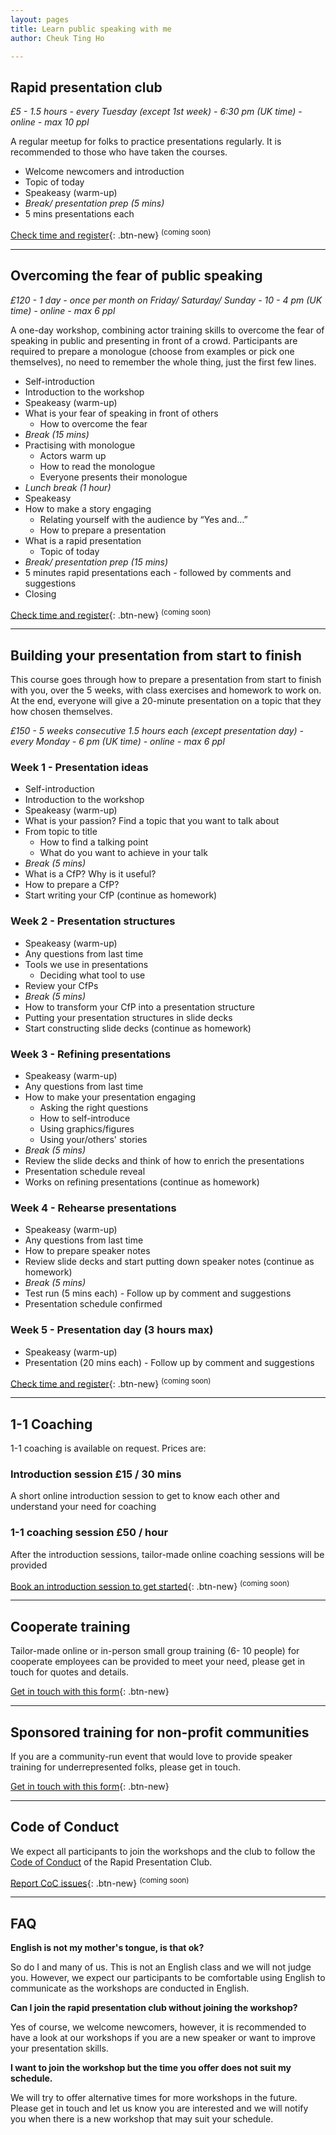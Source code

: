 ```yaml
---
layout: pages
title: Learn public speaking with me
author: Cheuk Ting Ho

---
```


## Rapid presentation club


*£5 - 1.5 hours - every Tuesday (except 1st week) - 6:30 pm (UK time) - online - max 10 ppl*

A regular meetup for folks to practice presentations regularly. It is recommended to those who have taken the courses.

- Welcome newcomers and introduction
- Topic of today
- Speakeasy (warm-up)
- *Break/ presentation prep (5 mins)*
- 5 mins presentations each

[Check time and register](/){: .btn-new} <sup>(coming soon)</sup>

---

## Overcoming the fear of public speaking

*£120 - 1 day - once per month on Friday/ Saturday/ Sunday - 10 - 4 pm (UK time) - online - max 6 ppl*

A one-day workshop, combining actor training skills to overcome the fear of speaking in public and presenting in front of a crowd. Participants are required to prepare a monologue (choose from examples or pick one themselves), no need to remember the whole thing, just the first few lines.

- Self-introduction
- Introduction to the workshop
- Speakeasy (warm-up)
- What is your fear of speaking in front of others
  - How to overcome the fear
- *Break (15 mins)*
- Practising with monologue
  - Actors warm up
  - How to read the monologue
  - Everyone presents their monologue
- *Lunch break (1 hour)*
- Speakeasy
- How to make a story engaging
  - Relating yourself with the audience by “Yes and…”
  - How to prepare a presentation
- What is a rapid presentation
  - Topic of today
- *Break/ presentation prep (15 mins)*
- 5 minutes rapid presentations each - followed by comments and suggestions
- Closing

[Check time and register](/){: .btn-new} <sup>(coming soon)</sup>

---

## Building your presentation from start to finish

This course goes through how to prepare a presentation from start to finish with you, over the 5 weeks, with class exercises and homework to work on. At the end, everyone will give a 20-minute presentation on a topic that they how chosen themselves.

*£150 - 5 weeks consecutive 1.5 hours each (except presentation day) - every Monday - 6 pm (UK time) - online - max 6 ppl*

### Week 1 - Presentation ideas

- Self-introduction
- Introduction to the workshop
- Speakeasy (warm-up)
- What is your passion? Find a topic that you want to talk about
- From topic to title
  - How to find a talking point
  - What do you want to achieve in your talk
- *Break (5 mins)*
- What is a CfP? Why is it useful?
- How to prepare a CfP?
- Start writing your CfP (continue as homework)

### Week 2 - Presentation structures

- Speakeasy (warm-up)
- Any questions from last time
- Tools we use in presentations
  - Deciding what tool to use
- Review your CfPs
- *Break (5 mins)*
- How to transform your CfP into a presentation structure
- Putting your presentation structures in slide decks
- Start constructing slide decks (continue as homework)

### Week 3 - Refining presentations

- Speakeasy (warm-up)
- Any questions from last time
- How to make your presentation engaging
  - Asking the right questions
  - How to self-introduce
  - Using graphics/figures
  - Using your/others' stories
- *Break (5 mins)*
- Review the slide decks and think of how to enrich the presentations
- Presentation schedule reveal
- Works on refining presentations (continue as homework)


### Week 4 - Rehearse presentations

- Speakeasy (warm-up)
- Any questions from last time
- How to prepare speaker notes
- Review slide decks and start putting down speaker notes (continue as homework)
- *Break (5 mins)*
- Test run (5 mins each) - Follow up by comment and suggestions
- Presentation schedule confirmed

### Week 5 - Presentation day (3 hours max)

- Speakeasy (warm-up)
- Presentation (20 mins each) - Follow up by comment and suggestions

[Check time and register](/){: .btn-new} <sup>(coming soon)</sup>

---

## 1-1 Coaching

1-1 coaching is available on request. Prices are:

### Introduction session £15 / 30 mins
A short online introduction session to get to know each other and understand your need for coaching

### 1-1 coaching session £50 / hour
After the introduction sessions, tailor-made online coaching sessions will be provided

[Book an introduction session to get started](/){: .btn-new} <sup>(coming soon)</sup>

---

## Cooperate training

Tailor-made online or in-person small group training (6- 10 people) for cooperate employees can be provided to meet your need, please get in touch for quotes and details.

[Get in touch with this form](/contact.html){: .btn-new}

---

## Sponsored training for non-profit communities

If you are a community-run event that would love to provide speaker training for underrepresented folks, please get in touch.

[Get in touch with this form](/contact.html){: .btn-new}

---

## Code of Conduct

We expect all participants to join the workshops and the club to follow the [Code of Conduct](/coc.html) of the Rapid Presentation Club.

[Report CoC issues](/){: .btn-new} <sup>(coming soon)</sup>

---

## FAQ

**English is not my mother's tongue, is that ok?**

So do I and many of us. This is not an English class and we will not judge you. However, we expect our participants to be comfortable using English to communicate as the workshops are conducted in English.


**Can I join the rapid presentation club without joining the workshop?**

Yes of course, we welcome newcomers, however, it is recommended to have a look at our workshops if you are a new speaker or want to improve your presentation skills.


**I want to join the workshop but the time you offer does not suit my schedule.**

We will try to offer alternative times for more workshops in the future. Please get in touch and let us know you are interested and we will notify you when there is a new workshop that may suit your schedule.
